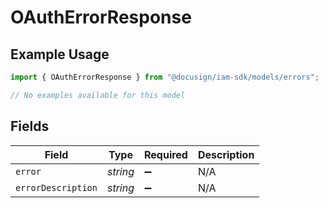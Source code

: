 # OAuthErrorResponse

## Example Usage

```typescript
import { OAuthErrorResponse } from "@docusign/iam-sdk/models/errors";

// No examples available for this model
```

## Fields

| Field              | Type               | Required           | Description        |
| ------------------ | ------------------ | ------------------ | ------------------ |
| `error`            | *string*           | :heavy_minus_sign: | N/A                |
| `errorDescription` | *string*           | :heavy_minus_sign: | N/A                |
